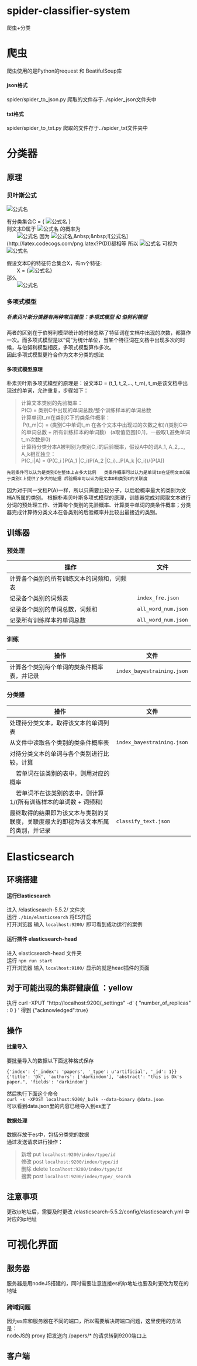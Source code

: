 # spider-classifier-system
爬虫+分类


# 爬虫
爬虫使用的是Python的request 和 BeatifulSoup库
#### json格式
spider/spider_to_json.py
爬取的文件存于../spider_json文件夹中
#### txt格式
spider/spider_to_txt.py
爬取的文件存于../spider_txt文件夹中



# 分类器
## 原理

### 贝叶斯公式  
![公式名](http://latex.codecogs.com/png.latex?P(B|A)=\frac{P(A|B)P(B)}{P(A)})  

有分类集合C = { ![公式名](http://latex.codecogs.com/png.latex?C_{1}C_{2}...C_{n}) }  
则文本D属于 ![公式名](http://latex.codecogs.com/png.latex?C_{i}) 的概率为  
&nbsp;&nbsp;&nbsp;&nbsp;&nbsp;&nbsp;
![公式名](http://latex.codecogs.com/png.latex?P(C_{i}|D)=\frac{P(D|Ci)P(C_{i})}{P(D)}=\frac{P(D|Ci)}{P(C_{i})P(D)})  
因为 ![公式名](http://latex.codecogs.com/png.latex?P(C_{i})=1/n),&nbsp;&nbsp;![公式名](http://latex.codecogs.com/png.latex?P(D))都相等  
所以 ![公式名](http://latex.codecogs.com/png.latex?P(C_{i}|D)) 可视为 ![公式名](http://latex.codecogs.com/png.latex?P(D|C_{i}))  

假设文本D的特征符合集合X，有m个特征:  
&nbsp;&nbsp;&nbsp;&nbsp;&nbsp;&nbsp;
X = {![公式名](http://latex.codecogs.com/png.latex?{X_{1},X_{2},...,X_{m}})}  
那么  
&nbsp;&nbsp;&nbsp;&nbsp;&nbsp;&nbsp;
![公式名](http://latex.codecogs.com/png.latex?P(D|C_{i})=P(X_{1}|C_{i})P(X_{2}|C_{i})...P(X_{m}|C_{i}))

### 多项式模型
##### 朴素贝叶斯分类器有两种常见模型：多项式模型 和 伯努利模型  
两者的区别在于伯努利模型统计的时候忽略了特征词在文档中出现的次数，都算作一次。而多项式模型是以“词”为统计单位，当某个特征词在文档中出现多次的时候，与伯努利模型相反，多项式模型算作多次。  
因此多项式模型更符合作为文本分类的想法
#### 多项式模型原理
朴素贝叶斯多项式模型的原理是：设文本D = (t_1, t_2,..., t_m), t_m是该文档中出现过的单词，允许重复，步骤如下：
>计算文本类别的先验概率：  
  P(C) = 类别C中出现的单词总数/整个训练样本的单词总数  
计算单词t_m在类别C下的类条件概率：  
  P(t_m|C) = (类别C中单词t_m 在各个文本中出现过的次数之和)/(类别C中的单词总数 + 所有训练样本的单词数)   (a取值范围[0,1]，一般取1,避免单词t_m次数是0)  
计算待分类分本A被判别为类别C_i的后验概率，假设A中的词A_1, A_2,…, A_k相互独立：  
  P(C_i|A) = (P(C_i )P(A_1 |C_i)P(A_2 |C_i)…P(A_k |C_i))/(P(A))  

`先验条件可以认为是类别C在整体上占多大比例  
类条件概率可以认为是单词tm在证明文本D属于类别C上提供了多大的证据
后验概率可以认为是文本D和类别C的关联度`

因为对于同一文档P(A)一样，所以只需要比较分子，以后验概率最大的类别为文档A所属的类别。
根据朴素贝叶斯多项式模型的原理，训练器完成对爬取文本进行分词的预处理工作、计算每个类别的先验概率、计算类中单词的类条件概率；分类器完成计算待分类文本在各类别的后验概率并比较出最接近的类别。



## 训练器
### 预处理
操作 | 文件
---|---
计算各个类别的所有训练文本的词频和，词频表 |
记录各个类别的词频表 | `index_fre.json`
记录各个类别的单词总数，词频和 | `all_word_num.json`
记录所有训练样本的单词总数 | `all_word_num.json`

### 训练
操作 | 文件
---|---
计算各个类别每个单词的类条件概率表，并记录 | `index_bayestraining.json`

### 分类器
操作 | 文件
---|---
处理待分类文本，取得该文本的单词列表 |
从文件中读取各个类别的类条件概率表 | `index_bayestraining.json`
对待分类文本的单词与各个类别进行比较，计算 |
&nbsp;&nbsp;&nbsp;&nbsp;若单词在该类别的表中，则用对应的概率 |
&nbsp;&nbsp;&nbsp;&nbsp;若单词不在该类别的表中，则计算 1/(所有训练样本的单词数 + 词频和) |
最终取得的结果即为该文本与类别的关联度，关联度最大的即视为该文本所属的类别，并记录 | `classify_text.json`


# Elasticsearch
## 环境搭建
#### 运行Elasticsearch
进入	/elasticsearch-5.5.2/ 文件夹  
运行	`./bin/elasticsearch` 将ES开启  
打开浏览器	输入 `localhost:9200/`	即可看到成功运行的案例

#### 运行插件 elasticsearch-head
进入	elasticsearch-head 文件夹  
运行	`npm run start`  
打开浏览器	输入 `localhost:9100/`	显示的就是head插件的页面


## 对于可能出现的集群健康值 ：yellow
执行  curl -XPUT "http://localhost:9200/_settings" -d' { "number_of_replicas" : 0 } '
得到  {"acknowledged":true}


## 操作
#### 批量导入
要批量导入的数据以下面这种格式保存  
```
{'index': {'_index': 'papers', '_type': u'artificial', '_id': 1}}
{'title': 'Dk', 'authors': ['darkindom'], 'abstract': "this is Dk's paper.", 'fields': 'darkindom'}
```
然后执行下面这个命令  
`curl -s -XPOST localhost:9200/_bulk --data-binary @data.json`  
可以看到data.json里的内容已经导入到es里了

#### 数据处理
数据存放于es中，包括分类完的数据  
通过发送请求进行操作：  
> 新增 put  `localhost:9200/index/type/id`  
修改 post  `localhost:9200/index/type/id`  
删除 delete  `localhost:9200/index/type/id`  
搜索 post  `localhost:9200/index/type/_search`  

## 注意事项

更改ip地址后，需要及时更改 /elasticsearch-5.5.2/config/elasticsearch.yml 中对应的ip地址

# 可视化界面
## 服务器
服务器是用nodeJS搭建的，同时需要注意连接es的ip地址也要及时更改为现在的地址
### 跨域问题
因为es库和服务器在不同的端口，所以需要解决跨端口问题，这里使用的方法是：  
nodeJS的 proxy
把发送向 /papers/* 的请求转到9200端口上

## 客户端

